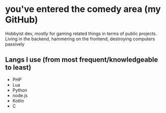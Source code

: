 # you've entered the comedy area (my GitHub)

Hobbyist dev, mostly for gaming related things in terms of public projects.  
Living in the backend, hammering on the frontend, destroying computers passively

## Langs I use (from most frequent/knowledgeable to least)
- PHP
- Lua
- Python
- node.js
- Kotlin
- C

<!--##

![Jecket's GitHub stats](https://github-readme-stats.vercel.app/api?username=Jecket22&show_icons=true&hide=["issues"]&theme=tokyonight)-->

<!-- I wanna try this css injection that apparently @cloud11665 found
Edit: ...that got patched too quickly for anyone to enjoy
```math
\ce{$\unicode[font-family: BlinkMacSystemFont; pointer-events: none; z-index: -10; scale: 2; image-rendering: pixelated; position: fixed; top: 0; left: 0; height: 100vh; object-fit: cover; background-size: cover; width: 130vw; opacity: 0.4; background: url('https://raw.githubusercontent.com/Jecket22/Jecket22/master/bg1.png');]{x0000}$}
-->
